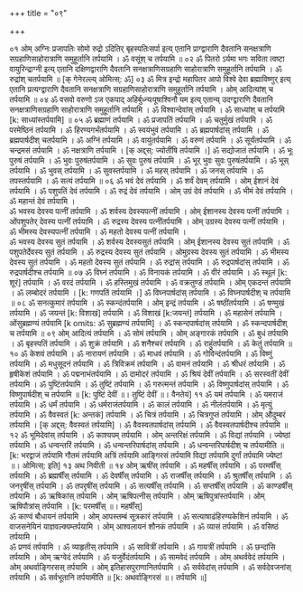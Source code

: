 +++
title = "०९"

+++

०१  ओम् अग्निः प्रजापतिः सोमो रुद्रो ऽदितिर् बृहस्पतिःसर्पा इत्य् एतानि प्राग्द्वाराणि दैवतानि सनक्षत्राणि सग्रहाणिसाहोरात्राणि समुहूर्तानि तर्पयामि । ॐ वसूंश् च तर्पयामि ॥
०२  ॐ पितरो ऽर्यमा भगः सविता त्वष्टा वायुरिन्द्राग्नी इत्य् एतानि दक्षिणद्वाराणि दैवतानि सनक्षत्राणिसग्रहाणि साहोरात्राणि समुहूर्तानि तर्पयामि । ॐ रुद्रांश् चतर्पयामि ॥ [क् गेनेरल्ल्य् ओमित्स्: ॐ]
०३  ॐ मित्र इन्द्रो महापितर आपो विश्वे देवा ब्रह्माविष्णुर् इत्य् एतानि प्रत्यग्द्वाराणि दैवतानि सनक्षत्राणि सग्रहाणिसाहोरात्राणि समुहूर्तानि तर्पयामि । ओम् आदित्यांश् च तर्पयामि ॥
०४  ॐ वसवो वरुणो ऽज एकपाद् अहिर्बुध्न्यःपूषाश्विनौ यम इत्य् एतान्य् उदग्द्वाराणि दैवतानि सनक्षत्राणिसग्रहाणि साहोरात्राणि समुहूर्तानि तर्पयामि । ॐ विश्वान्देवांस् तर्पयामि । ॐ साध्यांश् च तर्पयामि [k: साध्यांस्तर्पयामि] ॥
०५  ॐ ब्रह्माणं तर्पयामि । ॐ प्रजापतिं तर्पयामि । ॐ चतुर्मुखं तर्पयामि । ॐ परमेष्ठिनं तर्पयामि । ॐ हिरण्यगर्भंतर्पयामि । ॐ स्वयंभुवं तर्पयामि । ॐ ब्रह्मपार्षदांस् तर्पयामि । ॐ ब्रह्मपार्षदीश् चतर्पयामि । ॐ अग्निं तर्पयामि । ॐ वायुंतर्पयामि । ॐ वरुणं तर्पयामि । ॐ सूर्यंतर्पयामि । ॐ चन्द्रमसं तर्पयामि । ॐ नक्षत्राणि तर्पयामि । [क् अद्द्स्: ज्योतींषि तर्पयामि ।] ॐ सद्योजातं तर्पयामि । ॐ भूः पुरुषं तर्पयामि । ॐ भुवः पुरुषंतर्पयामि । ॐ सुवः पुरुषं तर्पयामि । ॐ भूर् भुवः सुवः पुरुषंतर्पयामि । ॐ भूस् तर्पयामि । ॐ भुवस् तर्पयामि । ॐ सुवस्तर्पयामि । ॐ महस् तर्पयामि । ॐ जनस् तर्पयामि । ॐ तपस्तर्पयामि । ॐ सत्यं तर्पयामि ॥
०६  ॐ भवं देवं तर्पयामि । ॐ शर्वं देवम् तर्पयामि । ओम् ईशानं देवं तर्पयामि । ॐ पशुपतिं देवं तर्पयामि । ॐ रुद्रं देवं तर्पयामि । ओम् उग्रं देवं तर्पयामि । ॐ भीमं देवं तर्पयामि । ॐ महान्तं देवं तर्पयामि ।  <br>ॐ भवस्य देवस्य पत्नीं तर्पयामि । ॐ शर्वस्य देवस्यपत्नीं तर्पयामि । ओम् ईशानस्य देवस्य पत्नीं तर्पयामि । ओंपशुपतेर् देवस्य पत्नीं तर्पयामि । ॐ रुद्रस्य देवस्य पत्नींतर्पयामि । ओम् उग्रस्य देवस्य पत्नीं तर्पयामि । ॐ भीमस्य देवस्यपत्नीं तर्पयामि । ॐ महतो देवस्य पत्नीं तर्पयामि ।  <br>ॐ भवस्य देवस्य सुतं तर्पयामि । ॐ शर्वस्य देवस्यसुतं तर्पयामि । ओम् ईशानस्य देवस्य सुतं तर्पयामि । ॐ पशुपतेर्देवस्य सुतं तर्पयामि । ॐ रुद्रस्य देवस्य सुतं तर्पयामि । ओमुग्रस्य देवस्य सुतं तर्पयामि । ॐ भीमस्य देवस्य सुतं तर्पयामि । ॐ महतो देवस्य सुतं तर्पयामि । ॐ रुद्रांस् तर्पयामि । ॐ रुद्रपार्षदांस् तर्पयामि । ॐ रुद्रपार्षदीश्च तर्पयामि ॥
०७  ॐ विघ्नं तर्पयामि । ॐ विनायकं तर्पयामि । ॐ वीरं तर्पयामि । ॐ स्थूलं [k: शूरं] तर्पयामि । ॐ वरदं तर्पयामि । ॐ हस्तिमुखं तर्पयामि । ॐ वक्रतुण्डं तर्पयामि । ओम् एकदन्तं तर्पयामि । ॐ लम्बोदरं तर्पयामि । [k: गणपतिं तर्पयामि ।] ॐ विघ्नपार्षदांस् तर्पयामि । ॐ विघ्नपार्षदीश् च तर्पयामि ॥
०८  ॐ सनत्कुमारं तर्पयामि । ॐ स्कन्दंतर्पयामि । ओम् इन्द्रं तर्पयामि । ॐ षष्ठींतर्पयामि । ॐ षण्मुखं तर्पयामि । ॐ जयन्तं [k: विशाखं] तर्पयामि । ॐ विशाखं [k:जयन्तं] तर्पयामि । ॐ महासेनं तर्पयामि । ओंसुब्रह्मण्यं तर्पयामि [k omits: ॐ सुब्रह्मण्यं तर्पयामि] । ॐ स्कन्दपार्षदांस् तर्पयामि । ॐ स्कन्दपार्षदीश् च तर्पयामि ॥
०९  ओम् आदित्यं तर्पयामि । ॐ सोमं तर्पयामि । ओम् अङ्गारकं तर्पयामि । ॐ बुधं तर्पयामि । ॐ बृहस्पतिं तर्पयामि । ॐ शुक्रं तर्पयामि । ॐ शनैश्चरं तर्पयामि । ॐ राहुंतर्पयामि । ॐ केतुं तर्पयामि ॥
१०  ॐ केशवं तर्पयामि । ॐ नारायणं तर्पयामि । ॐ माधवं तर्पयामि । ॐ गोविन्दंतर्पयामि । ॐ विष्णुं तर्पयामि । ॐ मधुसूदनं तर्पयामि । ॐ त्रिविक्रमं तर्पयामि । ॐ वामनं तर्पयामि । ॐ श्रीधरं तर्पयामि । ॐ हृषीकेशं तर्पयामि । ॐ पद्मनाभंतर्पयामि । ॐ दामोदरं तर्पयामि । ॐ श्रियं देवीं तर्पयामि । ॐ सरस्वतीं देवीं तर्पयामि । ॐ पुष्टिंतर्पयामि । ॐ तुष्टिं तर्पयामि । ॐ गरुत्मन्तं तर्पयामि । ॐ विष्णुपार्षदांस् तर्पयामि । ॐ विष्णुपार्षदीश् च तर्पयामि ॥ [k: पुष्टिं देवीं ॥। तुष्टिं देवीं ॥। वैनतेयं]
११  ॐ यमं तर्पयामि । ॐ यमराजं तर्पयामि । ॐ धर्मं तर्पयामि । ॐ धर्मराजंतर्पयामि । ॐ कालं तर्पयामि । ॐ नीलंतर्पयामि । ॐ मृत्युं तर्पयामि । ॐ वैवस्वतं [k: अन्तकं] तर्पयामि । ॐ चित्रं तर्पयामि । ॐ चित्रगुप्तं तर्पयामि । ओम् औदुम्बरं तर्पयामि । [क् अद्द्स्: वैवस्वतं तर्पयामि] । ॐ वैवस्वतपार्षदांस् तर्पयामि । ॐ वैवस्वतपार्षदीश्च तर्पयामि ॥
१२  ॐ भूमिदेवांस् तर्पयामि । ॐ काश्यपम् तर्पयामि । ओम् अन्तरिक्षं तर्पयामि । ॐ विद्यां तर्पयामि । ज्येष्ठां तर्पयामि । ॐ धन्वन्तरिं तर्पयामि । ॐ धन्वन्तरिपार्षदांस् तर्पयामि । ॐ धन्वन्तरिपार्षदीश् च तर्पयामीति ॥ [k: भरद्वाजं तर्पयामि गौतमं तर्पयामि अत्रिं तर्पयामि आङ्गिरसं तर्पयामि विद्यां तर्पयामि दुर्गां तर्पयामि ज्येष्टां ॥। ओमित्स्: इति]
१३  अथ निवीती ॥
१४  ओम् ऋषींस् तर्पयामि । ॐ महर्षींस् तर्पयामि । ॐ परमर्षींस् तर्पयामि । ॐ ब्रह्मर्षींस् तर्पयामि । ॐ देवर्षींस् तर्पयामि । ॐ राजर्षींस् तर्पयामि । ॐ श्रुतर्षींस् तर्पयामि । ॐ जनरृषींस् तर्पयामि । ॐ तपरृषींस् तर्पयामि । ॐ सत्यर्षींस् तर्पयामि । ॐ सप्तर्षींस् तर्पयामि । ॐ काण्डर्षींस् तर्पयामि । ॐ ऋषिकांस् तर्पयामि । ओम् ऋषिपत्नीस् तर्पयामि । ओम् ऋषिपुत्रांस्तर्पयामि । ओम् ऋषिपौत्रांस् तर्पयामि । [k: परमर्षींस् ॥। महर्षींस्]  <br>ॐ काण्वं बौधायनं तर्पयामि । ओम् आपस्तम्बं सूत्रकारं तर्पयामि । ॐ सत्याषाढंहिरण्यकेशिनं तर्पयामि । ॐ वाजसनेयिनं याज्ञवल्क्यम्तर्पयामि । ओम् आश्वलायनं शौनकं तर्पयामि । ॐ व्यासं तर्पयामि । ॐ वसिष्ठं तर्पयामि ।  <br>ॐ प्रणवं तर्पयामि । ॐ व्याहृतीस् तर्पयामि । ॐ सावित्रीं तर्पयामि । ॐ गायत्रीं तर्पयामि । ॐ छन्दांसि तर्पयामि । ओम् ऋग्वेदं तर्पयामि । ॐ यजुर्वेदंतर्पयामि । ॐ सामवेदं तर्पयामि । ओम् अथर्ववेदं तर्पयामि । ओम् अथर्वाङ्गिरसस् तर्पयामि । ओम् इतिहासपुराणानितर्पयामि । ॐ सर्ववेदांस् तर्पयामि । ॐ सर्वदेवजनांस् तर्पयामि । ॐ सर्वभूतानि तर्पयामीति ॥ [k: अथर्वाङ्गिरसं ॥। तर्पयामि ॥]

